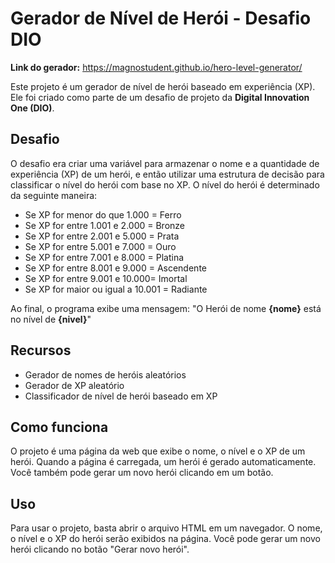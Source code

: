 # Gerador de Nível de Herói - Desafio DIO

**Link do  gerador:** https://magnostudent.github.io/hero-level-generator/  

Este projeto é um gerador de nível de herói baseado em experiência (XP). Ele foi criado como parte de um desafio de projeto da **Digital Innovation One (DIO)**.

## Desafio

O desafio era criar uma variável para armazenar o nome e a quantidade de experiência (XP) de um herói, e então utilizar uma estrutura de decisão para classificar o nível do herói com base no XP. O nível do herói é determinado da seguinte maneira:

- Se XP for menor do que 1.000 = Ferro
- Se XP for entre 1.001 e 2.000 = Bronze
- Se XP for entre 2.001 e 5.000 = Prata
- Se XP for entre 5.001 e 7.000 = Ouro
- Se XP for entre 7.001 e 8.000 = Platina
- Se XP for entre 8.001 e 9.000 = Ascendente
- Se XP for entre 9.001 e 10.000= Imortal
- Se XP for maior ou igual a 10.001 = Radiante

Ao final, o programa exibe uma mensagem: "O Herói de nome **{nome}** está no nível de **{nivel}**"

## Recursos

- Gerador de nomes de heróis aleatórios
- Gerador de XP aleatório
- Classificador de nível de herói baseado em XP

## Como funciona

O projeto é uma página da web que exibe o nome, o nível e o XP de um herói. Quando a página é carregada, um herói é gerado automaticamente. Você também pode gerar um novo herói clicando em um botão.

## Uso

Para usar o projeto, basta abrir o arquivo HTML em um navegador. O nome, o nível e o XP do herói serão exibidos na página. Você pode gerar um novo herói clicando no botão "Gerar novo herói".
